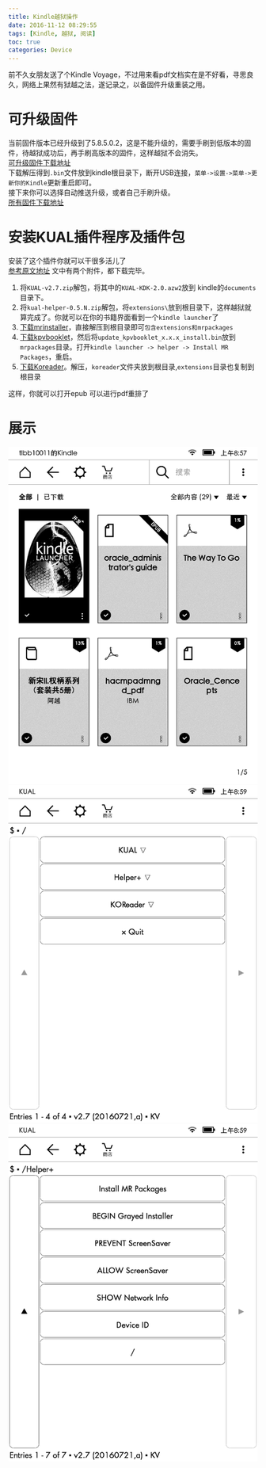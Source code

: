 ```yaml
---
title: Kindle越狱操作
date: 2016-11-12 08:29:55
tags: [Kindle, 越狱, 阅读]
toc: true
categories: Device
---
```

前不久女朋友送了个Kindle Voyage，不过用来看pdf文档实在是不好看，寻思良久，网络上果然有狱越之法，遂记录之，以备固件升级重装之用。
<!--more-->
# 可升级固件
当前固件版本已经升级到了5.8.5.0.2，这是不能升级的，需要手刷到低版本的固件，待越狱成功后，再手刷高版本的固件，这样越狱不会消失。  
[可升级固件下载地址](https://kindlefere.com/post/410.html)   
下载解压得到`.bin`文件放到kindle根目录下，断开USB连接，`菜单->设置->菜单->更新你的Kindle`更新重启即可。   
接下来你可以选择自动推送升级，或者自己手刷升级。  
[所有固件下载地址](https://kindlefere.com/update)
# 安装KUAL插件程序及插件包
安装了这个插件你就可以干很多活儿了    
[参考原文地址](http://www.mobileread.com/forums/showthread.php?t=203326)
文中有两个附件，都下载完毕。
1. 将`KUAL-v2.7.zip`解包，将其中的`KUAL-KDK-2.0.azw2`放到 kindle的`documents`目录下。   
2. 将`kual-helper-0.5.N.zip`解包，将`extensions\`放到根目录下，这样越狱就算完成了。你就可以在你的书籍界面看到一个`kindle launcher`了   
3. [下载mrinstaller](http://www.mobileread.com/forums/showthread.php?t=251143)，直接解压到根目录即可`包含extensions和mrpackages`   
4. [下载kpvbooklet](https://github.com/koreader/kpvbooklet/releases)，然后将`update_kpvbooklet_x.x.x_install.bin`放到`mrpackages`目录。打开`kindle launcher -> helper -> Install MR Packages`，重启。    
5. [下载Koreader](https://github.com/koreader/koreader/releases)。解压，`koreader`文件夹放到根目录,`extensions`目录也复制到根目录   

这样，你就可以打开epub 可以进行pdf重排了
# 展示
![](/res/20161112-kindle-01.png)
![](/res/20161112-kindle-02.png)
![](/res/20161112-kindle-03.png)

